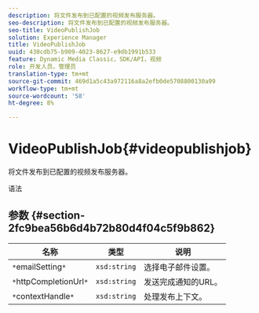 ```yaml
---
description: 将文件发布到已配置的视频发布服务器。
seo-description: 将文件发布到已配置的视频发布服务器。
seo-title: VideoPublishJob
solution: Experience Manager
title: VideoPublishJob
uuid: 430cdb75-b909-4023-8627-e9db1991b533
feature: Dynamic Media Classic，SDK/API，视频
role: 开发人员，管理员
translation-type: tm+mt
source-git-commit: 469d1a5c43a972116a8a2efb0de5708800130a99
workflow-type: tm+mt
source-wordcount: '58'
ht-degree: 8%

---
```



# VideoPublishJob{#videopublishjob}

将文件发布到已配置的视频发布服务器。

语法

## 参数 {#section-2fc9bea56b6d4b72b80d4f04c5f9b862}

| 名称 | 类型 | 说明 |
|---|---|---|
| `*`emailSetting`*` | `xsd:string` | 选择电子邮件设置。 |
| `*`httpCompletionUrl`*` | `xsd:string` | 发送完成通知的URL。 |
| `*`contextHandle`*` | `xsd:string` | 处理发布上下文。 |

